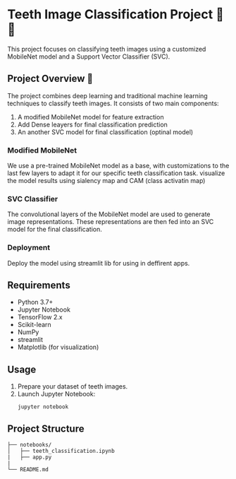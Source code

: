 # Teeth Image Classification Project 😬🚀

This project focuses on classifying teeth images using a customized MobileNet model and a Support Vector Classifier (SVC).

## Project Overview 🎦

The project combines deep learning and traditional machine learning techniques to classify teeth images. It consists of two main components:

1. A modified MobileNet model for feature extraction
2. Add Dense leayers for final classification prediction 
3. An another SVC model for final classification (optinal model)

### Modified MobileNet

We use a pre-trained MobileNet model as a base, with customizations to the last few layers to adapt it for our specific teeth classification task.
visualize the model results using sialency map and CAM (class activatin map)

### SVC Classifier

The convolutional layers of the MobileNet model are used to generate image representations. These representations are then fed into an SVC model for the final classification.

### Deployment

Deploy the model using streamlit lib for using in deffirent apps.

## Requirements

- Python 3.7+
- Jupyter Notebook
- TensorFlow 2.x
- Scikit-learn
- NumPy
- streamlit
- Matplotlib (for visualization)

## Usage

1. Prepare your dataset of teeth images.
2. Launch Jupyter Notebook:
   ```
   jupyter notebook
   ```

## Project Structure

```
├── notebooks/
│   ├── teeth_classification.ipynb
|   ├── app.py
|
└── README.md
```

